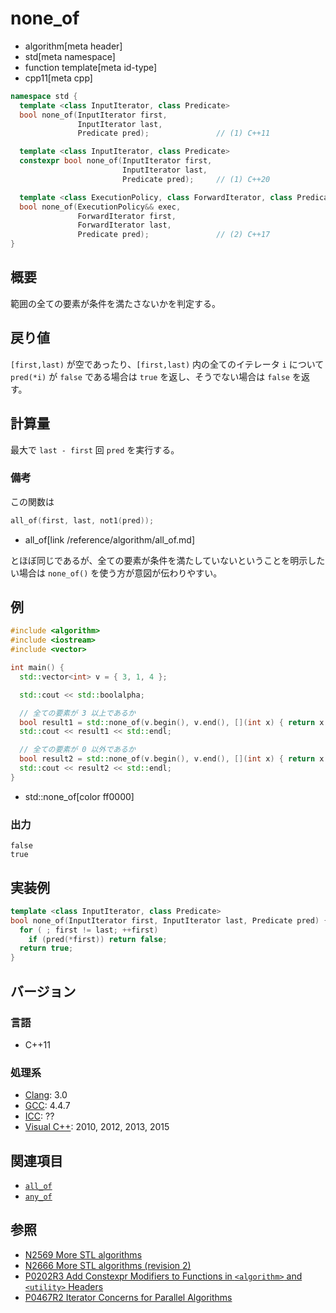 # none_of
* algorithm[meta header]
* std[meta namespace]
* function template[meta id-type]
* cpp11[meta cpp]

```cpp
namespace std {
  template <class InputIterator, class Predicate>
  bool none_of(InputIterator first,
               InputIterator last,
               Predicate pred);               // (1) C++11

  template <class InputIterator, class Predicate>
  constexpr bool none_of(InputIterator first,
                         InputIterator last,
                         Predicate pred);     // (1) C++20

  template <class ExecutionPolicy, class ForwardIterator, class Predicate>
  bool none_of(ExecutionPolicy&& exec,
               ForwardIterator first,
               ForwardIterator last,
               Predicate pred);               // (2) C++17
}
```

## 概要
範囲の全ての要素が条件を満たさないかを判定する。


## 戻り値
`[first,last)` が空であったり、`[first,last)` 内の全てのイテレータ `i` について `pred(*i)` が `false` である場合は `true` を返し、そうでない場合は `false` を返す。


## 計算量
最大で `last - first` 回 `pred` を実行する。


### 備考
この関数は

```cpp
all_of(first, last, not1(pred));
```
* all_of[link /reference/algorithm/all_of.md]

とほぼ同じであるが、全ての要素が条件を満たしていないということを明示したい場合は `none_of()` を使う方が意図が伝わりやすい。


## 例
```cpp example
#include <algorithm>
#include <iostream>
#include <vector>

int main() {
  std::vector<int> v = { 3, 1, 4 };

  std::cout << std::boolalpha;

  // 全ての要素が 3 以上であるか
  bool result1 = std::none_of(v.begin(), v.end(), [](int x) { return x < 3; });
  std::cout << result1 << std::endl;

  // 全ての要素が 0 以外であるか
  bool result2 = std::none_of(v.begin(), v.end(), [](int x) { return x == 0; });
  std::cout << result2 << std::endl;
}
```
* std::none_of[color ff0000]

### 出力
```
false
true
```

## 実装例
```cpp
template <class InputIterator, class Predicate>
bool none_of(InputIterator first, InputIterator last, Predicate pred) {
  for ( ; first != last; ++first)
    if (pred(*first)) return false;
  return true;
}
```

## バージョン
### 言語
- C++11

### 処理系
- [Clang](/implementation.md#clang): 3.0
- [GCC](/implementation.md#gcc): 4.4.7
- [ICC](/implementation.md#icc): ??
- [Visual C++](/implementation.md#visual_cpp): 2010, 2012, 2013, 2015


## 関連項目
- [`all_of`](/reference/algorithm/all_of.md)
- [`any_of`](/reference/algorithm/any_of.md)


## 参照
- [N2569 More STL algorithms](http://www.open-std.org/jtc1/sc22/wg21/docs/papers/2008/n2569.pdf)
- [N2666 More STL algorithms (revision 2)](http://www.open-std.org/jtc1/sc22/wg21/docs/papers/2008/n2666.pdf)
- [P0202R3 Add Constexpr Modifiers to Functions in `<algorithm>` and `<utility>` Headers](http://www.open-std.org/jtc1/sc22/wg21/docs/papers/2017/p0202r3.html)
- [P0467R2 Iterator Concerns for Parallel Algorithms](http://www.open-std.org/jtc1/sc22/wg21/docs/papers/2017/p0467r2.html)
